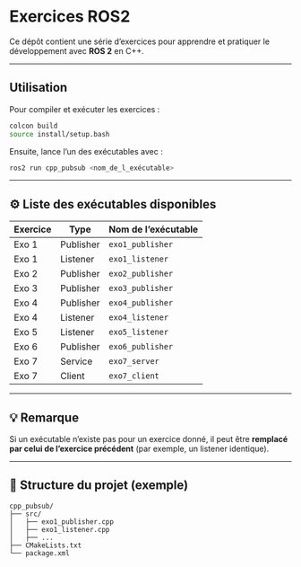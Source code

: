 # Exercices ROS2

Ce dépôt contient une série d’exercices pour apprendre et pratiquer le développement avec **ROS 2** en C++.

---

## Utilisation

Pour compiler et exécuter les exercices :

```bash
colcon build
source install/setup.bash
````

Ensuite, lance l’un des exécutables avec :

```bash
ros2 run cpp_pubsub <nom_de_l_exécutable>
```

---

## ⚙️ Liste des exécutables disponibles

| Exercice | Type      | Nom de l’exécutable |
| -------- | --------- | ------------------- |
| Exo 1    | Publisher | `exo1_publisher`    |
| Exo 1    | Listener  | `exo1_listener`     |
| Exo 2    | Publisher | `exo2_publisher`    |
| Exo 3    | Publisher | `exo3_publisher`    |
| Exo 4    | Publisher | `exo4_publisher`    |
| Exo 4    | Listener  | `exo4_listener`     |
| Exo 5    | Listener  | `exo5_listener`     |
| Exo 6    | Publisher | `exo6_publisher`    |
| Exo 7    | Service   | `exo7_server`       |
| Exo 7    | Client    | `exo7_client`       |

---

## 💡 Remarque

Si un exécutable n’existe pas pour un exercice donné, il peut être **remplacé par celui de l’exercice précédent** (par exemple, un listener identique).

---

## 📁 Structure du projet (exemple)

```
cpp_pubsub/
├── src/
│   ├── exo1_publisher.cpp
│   ├── exo1_listener.cpp
│   ├── ...
├── CMakeLists.txt
└── package.xml
```

